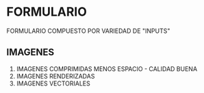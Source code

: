 # FORMULARIO

FORMULARIO COMPUESTO POR VARIEDAD DE "INPUTS"


## IMAGENES

1. IMAGENES COMPRIMIDAS MENOS ESPACIO - CALIDAD BUENA
2. IMAGENES RENDERIZADAS
3. IMAGENES VECTORIALES